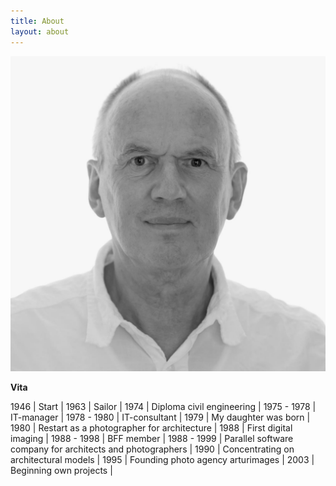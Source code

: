 ```yaml
---
title: About
layout: about
---
```

![Heiner Leiska](/img/uploads/leiska_201109b04b_www.jpg "Heiner Leiska")

**Vita**

1946 | Start |
1963 | Sailor |
1974 | Diploma civil engineering |
1975 - 1978 | IT-manager |
1978 - 1980 | IT-consultant |
1979 | My daughter was born |
1980 | Restart as a photographer for architecture |
1988 | First digital imaging |
1988 - 1998 | BFF member |
1988 - 1999 | Parallel software company for architects and photographers |
1990 | Concentrating on architectural models |
1995 | Founding photo agency arturimages |
2003 | Beginning own projects |
